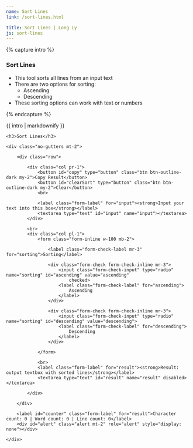 ```yaml
---
name: Sort Lines
link: /sort-lines.html

title: Sort Lines | Long Ly
js: sort-lines
---
```


{% capture intro %}
### Sort Lines
<!--separator-->
- This tool sorts all lines from an input text
- There are two options for sorting:
    - Ascending
    - Descending
- These sorting options can work with text or numbers
<!--separator-->
{% endcapture %}

<div class="tool-wrapper mb-4">
    {{ intro | markdownify }}
</div>

<div class="tool-wrapper">

    <h3>Sort Lines</h3>

    <div class="no-gutters mt-2">

        <div class="row">

            <div class="col pr-1">
                <button id="copy" type="button" class="btn btn-outline-dark my-2">Copy Result</button>
                <button id="clearSort" type="button" class="btn btn-outline-dark my-2">Clear</button>
                <br>

                <label class="form-label" for="input"><strong>Input your text into this box</strong></label>
                <textarea type="text" id="input" name="input"></textarea>
            </div>

            <br>
            <div class="col pl-1">
                <form class="form-inline w-100 mb-2">

                    <label class="form-check-label mr-3" for="sorting">Sorting</label>

                    <div class="form-check form-check-inline mr-3">
                        <input class="form-check-input" type="radio" name="sorting" id="ascending" value="ascending"
                            checked>
                        <label class="form-check-label" for="ascending">
                            Ascending
                        </label>
                    </div>

                    <div class="form-check form-check-inline mr-3">
                        <input class="form-check-input" type="radio" name="sorting" id="descending" value="descending">
                        <label class="form-check-label" for="descending">
                            Descending
                        </label>
                    </div>

                </form>

                <br>
                <label class="form-label" for="result"><strong>Result: output textbox with sorted lines</strong></label>
                <textarea type="text" id="result" name="result" disabled></textarea>

            </div>

        </div>

        <label id="counter" class="form-label" for="result">Character count: 0 | Word count: 0 | Line count: 0</label>
        <div id="alert" class="alert mt-2" role="alert" style="display: none"></div>

    </div>

</div>